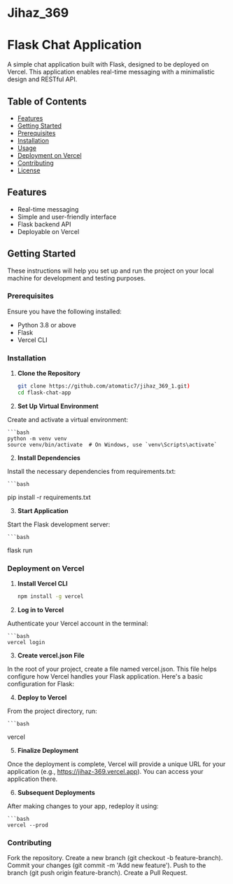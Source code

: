 # Jihaz_369 
# Flask Chat Application

A simple chat application built with Flask, designed to be deployed on Vercel. This application enables real-time messaging with a minimalistic design and RESTful API.

## Table of Contents

- [Features](#features)
- [Getting Started](#getting-started)
- [Prerequisites](#prerequisites)
- [Installation](#installation)
- [Usage](#usage)
- [Deployment on Vercel](#deployment-on-vercel)
- [Contributing](#contributing)
- [License](#license)

## Features

- Real-time messaging
- Simple and user-friendly interface
- Flask backend API
- Deployable on Vercel

## Getting Started

These instructions will help you set up and run the project on your local machine for development and testing purposes.

### Prerequisites

Ensure you have the following installed:

- Python 3.8 or above
- Flask
- Vercel CLI

### Installation

1. **Clone the Repository**

   ```bash
   git clone https://github.com/atomatic7/jihaz_369_1.git)
   cd flask-chat-app

2. **Set Up Virtual Environment**

Create and activate a virtual environment:

    ```bash
    python -m venv venv
    source venv/bin/activate  # On Windows, use `venv\Scripts\activate`

2. **Install Dependencies**

Install the necessary dependencies from requirements.txt:

    ```bash
   pip install -r requirements.txt

3. **Start Application**

Start the Flask development server:

    ```bash
   flask run

### Deployment on Vercel

1. **Install Vercel CLI**

 
   ```bash
   npm install -g vercel

2. **Log in to Vercel**

Authenticate your Vercel account in the terminal:

    ```bash
    vercel login
    
3. **Create vercel.json File**

In the root of your project, create a file named vercel.json. This file helps configure how Vercel handles your Flask application. Here's a basic configuration for Flask:

4. **Deploy to Vercel**

From the project directory, run:

    ```bash
   vercel

5. **Finalize Deployment**

Once the deployment is complete, Vercel will provide a unique URL for your application (e.g., https://jihaz-369.vercel.app). You can access your application there.

6. **Subsequent Deployments**

After making changes to your app, redeploy it using:

    ```bash
    vercel --prod

### Contributing

Fork the repository.
Create a new branch (git checkout -b feature-branch).
Commit your changes (git commit -m 'Add new feature').
Push to the branch (git push origin feature-branch).
Create a Pull Request.


    

